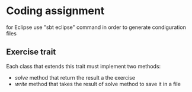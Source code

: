 # Coding assignment

for Eclipse use "sbt eclipse" command in order to generate condiguration files

## Exercise trait
Each class that extends this trait must implement two methods:  
- *solve* method that return the result a the exercise
- *write* method that takes the result of solve method to save it in a file
